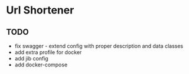 # Url Shortener

## TODO
- fix swagger - extend config with proper description and data classes
- add extra profile for docker
- add jib config
- add docker-compose

